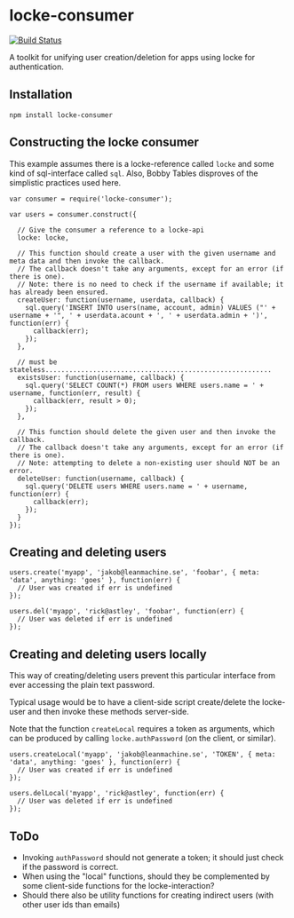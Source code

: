 locke-consumer
==============

[![Build Status](https://secure.travis-ci.org/jakobmattsson/locke-consumer.png)](http://travis-ci.org/jakobmattsson/locke-consumer)

A toolkit for unifying user creation/deletion for apps using locke for authentication.



Installation
------------

`npm install locke-consumer`



Constructing the locke consumer
-------------------------------

This example assumes there is a locke-reference called `locke` and some kind of sql-interface called `sql`. Also, Bobby Tables disproves of the simplistic practices used here.

    var consumer = require('locke-consumer');

    var users = consumer.construct({

      // Give the consumer a reference to a locke-api
      locke: locke,

      // This function should create a user with the given username and meta data and then invoke the callback.
      // The callback doesn't take any arguments, except for an error (if there is one).
      // Note: there is no need to check if the username if available; it has already been ensured.
      createUser: function(username, userdata, callback) {
        sql.query('INSERT INTO users(name, account, admin) VALUES ("' + username + '", ' + userdata.acount + ', ' + userdata.admin + ')', function(err) {
          callback(err);
        });
      },

      // must be stateless.........................................................
      existsUser: function(username, callback) {
        sql.query('SELECT COUNT(*) FROM users WHERE users.name = ' + username, function(err, result) {
          callback(err, result > 0);
        });
      },

      // This function should delete the given user and then invoke the callback.
      // The callback doesn't take any arguments, except for an error (if there is one).
      // Note: attempting to delete a non-existing user should NOT be an error.
      deleteUser: function(username, callback) {
        sql.query('DELETE users WHERE users.name = ' + username, function(err) {
          callback(err);
        });
      }
    });



Creating and deleting users
---------------------------

    users.create('myapp', 'jakob@leanmachine.se', 'foobar', { meta: 'data', anything: 'goes' }, function(err) {
      // User was created if err is undefined
    });

    users.del('myapp', 'rick@astley', 'foobar', function(err) {
      // User was deleted if err is undefined
    });



Creating and deleting users locally
-----------------------------------

This way of creating/deleting users prevent this particular interface from ever accessing the plain text password.

Typical usage would be to have a client-side script create/delete the locke-user and then invoke these methods server-side.

Note that the function `createLocal` requires a token as arguments, which can be produced by calling `locke.authPassword` (on the client, or similar).

    users.createLocal('myapp', 'jakob@leanmachine.se', 'TOKEN', { meta: 'data', anything: 'goes' }, function(err) {
      // User was created if err is undefined
    });

    users.delLocal('myapp', 'rick@astley', function(err) {
      // User was deleted if err is undefined
    });



ToDo
----
* Invoking `authPassword` should not generate a token; it should just check if the password is correct.
* When using the "local" functions, should they be complemented by some client-side functions for the locke-interaction?
* Should there also be utility functions for creating indirect users (with other user ids than emails)
